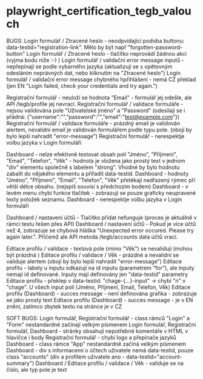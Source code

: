 # playwright_certification_tegb_valouch


BUGS:
Login formulář / Ztracené heslo - neodpvídající podoba buttonu: data-testid="registration-link". Mělo by být např "forgotten-password-button"
Login formulář / Ztracené heslo - tlačítko neprovádí žádnou akci (vyjma bodu níže :-) )
Login formulář / validační error message inputů - nepřepínají se podle vybarného jazyka (aktualizují se s opětovným odesláním neprávných dat, nebo kliknutím na "Ztracené heslo")
Login formulář / validační error message chybného hpřihlášení - nemá CZ překlad (jen EN "Login failed, check your credentials and try again.")

Registrační formulář - neuloží se hodnota "Email" - formulář jej odešle, ale API /tegb/profile jej nevrací.
Registrační formulář / validace formuláře - nejsou validována pole "Uživatelské jméno" a "Password" (odesílají se i přádná: {"username":"","password":"","email":"test@example.com"})
Registrační formulář / validace formuláře - prázdný email je validován alertem, nevalidní email je validován formulářem podle typu pole. (obojí by bylo lepší nahradit "error-message")
Registrační formulář - nerespektje volbu jazyka v Login formuláři

Dashboard - nelze efektivně testovat obsah polí "Jméno", "Příjmení", "Email", "Telefon", "Věk" - hodnota je vložena jako prostý text v jednom "div" elementu společně s labelem "strong". Vhodné by bylo hodnotu zabalit do nějakého elementu a přiřadit data-testid.
Dashboard - hodnoty "Jméno", "Příjmení", "Email", "Telefon", "Věk" přetékají nadřazený rýmec při větší délce obsahu. (nejspíš souvisí s předchozím bodem)
Dashboard - v levém menu chybí funkce tlačítek - zobrazují se pouze graficky neupravené texty položek seznamu.
Dashboard - nerespektje volbu jazyka v Login formuláři

Dashboard / nastavení účtů - Tlačítko přidat nefunguje (proces je aktuálně v rámci testu řešen přes API)
Dashboard / nastavení účtů - Pokud je více účtů než 4, zobrazuje se chybová hláška "Unexpected error occured. Please try again later.". Přičemž ale API metoda /tegb/accounts data účtů vrací.

Editace profilu / validace - textová pole (mimo "Věk") se nevalidují (mohou být prázdná )
Editace profilu / validace / Věk - prázdné a nevalidní se validuje alertem (obojí by bylo lepší nahradit "error-message")
Editace profilu - labely u inputu odkazují na id inputu (parametrem "for"), ale inputy nemají id definované. Inputy mají definovány jen "data-testid" parametry
Editace profilu - překlep v data-testid: "chage-{...}-input" -> chybí "n" v "chage". U všech input polí (Jméno, Příjmení, Email, Telefon, Věk)
Editace profilu (Dashboard) - succes message - není definována grafika - zobrazuje se jako prostý text
Editace profilu (Dashboard) - succes message - je v EN znění, zatímco zbytek textu na stránce je v CZ

SOFT BUGS:
Login formulář, Registrační formulář - class rámců "Login" a "Form" nestandardně začínají velkým písmenem
Login formulář, Registrační formulář, Dashboard - stránky obsahují nepotřebné komentáře v HTML v hlavičce i body
Registrační formulář - chybí logo a přepínače jazyků
Dashboard - class rámce "App" nestandardně začíná velkým písmenem
Dashboard - div s informacemi o účtech uživatele nemá data-testid, pouze class "accounts" (div a profilem uživatele ano - data-testid="account-summary")
Dashboard / Editace profilu / validace / Věk - validuje se na číslo, ale typ pole je text
